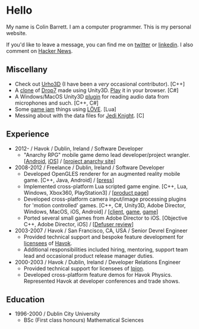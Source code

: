 # Hello

My name is Colin Barrett. I am a computer programmer. This is my personal website.

If you'd like to leave a message, you can find me on [twitter](http://twitter.com/barrettcolin) or [linkedin](http://www.linkedin.com/pub/colin-barrett/4/169/24b). I also comment on [Hacker News](http://news.ycombinator.com/threads?id=barrettcolin).

## Miscellany
* Check out [Urho3D](http://urho3d.github.io/) (I have been a *very* occasional contributor). \[C++\]
* A [clone](http://code.google.com/p/unity3d-dupe7/) of [Drop7](http://areacodeinc.com/projects/drop7/) made using Unity3D. [Play](http://goo.gl/tBhKZ) it in your browser. \[C#\]
* A Windows/MacOS Unity3D [plugin](http://code.google.com/p/unity3d-wavein/) for reading audio data from microphones and such. \[C++, C#\]
* Some [game jam](http://code.google.com/p/boatjam/) things using [LÖVE](http://love2d.org). \[Lua\]
* Messing about with the data files for [Jedi Knight](http://code.google.com/p/jktools/). \[C\]
## Experience
* 2012- / Havok / Dublin, Ireland / Software Developer
  * "Anarchy RPG" mobile game demo lead developer/project wrangler. \[[Android](https://play.google.com/store/apps/details?id=com.havok.Vision.AnarchyRPG&amp;hl=en), [iOS](https://itunes.apple.com/us/app/anarchy-rpg/id660485296?mt=8)\] / \[[project anarchy site](http://projectanarchy.com/)\]
* 2008-2012 / Freelance / Dublin, Ireland / Software Developer
  * Developed OpenGLES renderer for an augmented reality mobile game. \[C++, Java, Android\] / \[[press](http://www.irishtimes.com/newspaper/sciencetoday/2010/0805/1224276219415.html)\]
  * Implemented cross-platform Lua scripted game engine. \[C++, Lua, Windows, Xbox360, PlayStation3\] / \[[product page](http://www.havok.com/products/script)\]
  * Developed cross-platform camera input/image processing plugins for 'motion controlled' games. \[C++, C#, Unity3D, Adobe Director, Windows, MacOS, iOS, Android\] / \[[client](http://www.omnimotec.com/), [game](http://webcamgames.sky.com), [game](http://www.facebook.com/BigBallRun)\]
  * Ported several small games from Adobe Director to iOS. \[Objective C++, Adobe Director, iOS\] / \[[Defuser review](http://www.ilounge.com/index.php/articles/comments/weird-small-apps-bmw-z4-colorific-defuser-fozy-idrinksmart-remote-watchmen)\]
* 2003-2007 / Havok / San Francisco, CA, USA / Senior Devrel Engineer
  * Provided technical support and bespoke feature development for [licensees](http://www.mobygames.com/developer/sheet/view/developerId,147841/) of [Havok](http://www.havok.com).
  * Additional responsibilities included hiring, mentoring, support team lead and occasional product release manager duties.
* 2000-2003 / Havok / Dublin, Ireland / Developer Relations Engineer
  * Provided technical support for licensees of [Ipion](http://www.gamasutra.com/view/news/2932/Havok_Buys_Ipion.php).
  * Developed cross-platform feature demos for Havok Physics. Represented Havok at developer conferences and trade shows.
## Education
* 1996-2000 / Dublin City University
  * BSc (First class honours) Mathematical Sciences

